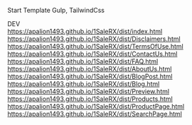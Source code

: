 Start Template Gulp, TailwindCss

DEV <br/>
https://apalion1493.github.io/1SaleRX/dist/index.html  <br/>
https://apalion1493.github.io/1SaleRX/dist/Disclaimers.html <br/>
https://apalion1493.github.io/1SaleRX/dist/TermsOfUse.html <br/>
https://apalion1493.github.io/1SaleRX/dist/ContactUs.html <br/>
https://apalion1493.github.io/1SaleRX/dist/FAQ.html <br/>
https://apalion1493.github.io/1SaleRX/dist/AboutUs.html <br/>
https://apalion1493.github.io/1SaleRX/dist/BlogPost.html <br/>
https://apalion1493.github.io/1SaleRX/dist/Blog.html <br/>
https://apalion1493.github.io/1SaleRX/dist/Preview.html <br/>
https://apalion1493.github.io/1SaleRX/dist/Products.html <br/>
https://apalion1493.github.io/1SaleRX/dist/ProductPage.html <br/>
https://apalion1493.github.io/1SaleRX/dist/SearchPage.html <br/>
